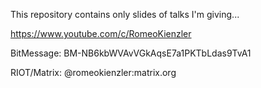 This repository contains only slides of talks I'm giving...

https://www.youtube.com/c/RomeoKienzler

BitMessage:
BM-NB6kbWVAvVGkAqsE7a1PKTbLdas9TvA1

RIOT/Matrix:
@romeokienzler:matrix.org
